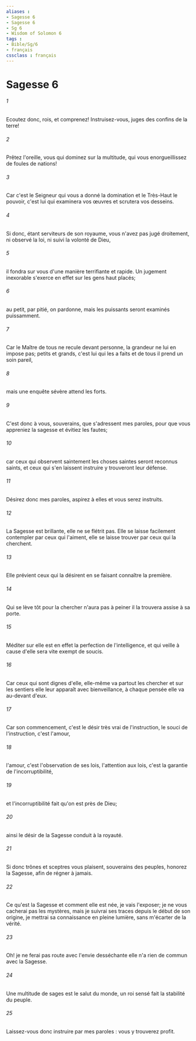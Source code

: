 ```yaml
---
aliases : 
- Sagesse 6
- Sagesse 6
- Sg 6
- Wisdom of Solomon 6
tags : 
- Bible/Sg/6
- français
cssclass : français
---
```


# Sagesse 6

###### 1
Ecoutez donc, rois, et comprenez! Instruisez-vous, juges des confins de la terre!
###### 2
Prêtez l'oreille, vous qui dominez sur la multitude, qui vous enorgueillissez de foules de nations!
###### 3
Car c'est le Seigneur qui vous a donné la domination et le Très-Haut le pouvoir, c'est lui qui examinera vos œuvres et scrutera vos desseins.
###### 4
Si donc, étant serviteurs de son royaume, vous n'avez pas jugé droitement, ni observé la loi, ni suivi la volonté de Dieu,
###### 5
il fondra sur vous d'une manière terrifiante et rapide. Un jugement inexorable s'exerce en effet sur les gens haut placés;
###### 6
au petit, par pitié, on pardonne, mais les puissants seront examinés puissamment.
###### 7
Car le Maître de tous ne recule devant personne, la grandeur ne lui en impose pas; petits et grands, c'est lui qui les a faits et de tous il prend un soin pareil,
###### 8
mais une enquête sévère attend les forts.
###### 9
C'est donc à vous, souverains, que s'adressent mes paroles, pour que vous appreniez la sagesse et évitiez les fautes;
###### 10
car ceux qui observent saintement les choses saintes seront reconnus saints, et ceux qui s'en laissent instruire y trouveront leur défense.
###### 11
Désirez donc mes paroles, aspirez à elles et vous serez instruits.
###### 12
La Sagesse est brillante, elle ne se flétrit pas. Elle se laisse facilement contempler par ceux qui l'aiment, elle se laisse trouver par ceux qui la cherchent.
###### 13
Elle prévient ceux qui la désirent en se faisant connaître la première.
###### 14
Qui se lève tôt pour la chercher n'aura pas à peiner il la trouvera assise à sa porte.
###### 15
Méditer sur elle est en effet la perfection de l'intelligence, et qui veille à cause d'elle sera vite exempt de soucis.
###### 16
Car ceux qui sont dignes d'elle, elle-même va partout les chercher et sur les sentiers elle leur apparaît avec bienveillance, à chaque pensée elle va au-devant d'eux.
###### 17
Car son commencement, c'est le désir très vrai de l'instruction, le souci de l'instruction, c'est l'amour,
###### 18
l'amour, c'est l'observation de ses lois, l'attention aux lois, c'est la garantie de l'incorruptibilité,
###### 19
et l'incorruptibilité fait qu'on est près de Dieu;
###### 20
ainsi le désir de la Sagesse conduit à la royauté.
###### 21
Si donc trônes et sceptres vous plaisent, souverains des peuples, honorez la Sagesse, afin de régner à jamais.
###### 22
Ce qu'est la Sagesse et comment elle est née, je vais l'exposer; je ne vous cacherai pas les mystères, mais je suivrai ses traces depuis le début de son origine, je mettrai sa connaissance en pleine lumière, sans m'écarter de la vérité.
###### 23
Oh! je ne ferai pas route avec l'envie desséchante elle n'a rien de commun avec la Sagesse.
###### 24
Une multitude de sages est le salut du monde, un roi sensé fait la stabilité du peuple.
###### 25
Laissez-vous donc instruire par mes paroles : vous y trouverez profit.
